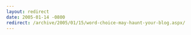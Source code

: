 ```yaml
---
layout: redirect
date: 2005-01-14 -0800
redirect: /archive/2005/01/15/word-choice-may-haunt-your-blog.aspx/
---
```

